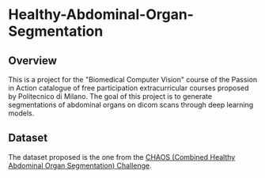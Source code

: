 # Healthy-Abdominal-Organ-Segmentation
## Overview
This is a project for the "Biomedical Computer Vision" course of the Passion in Action catalogue of free participation extracurricular courses proposed by Politecnico di Milano.
The goal of this project is to generate segmentations of abdominal organs on dicom scans through deep learning models.
## Dataset
The dataset proposed is the one from the [CHAOS (Combined Healthy Abdominal Organ Segmentation) Challenge](https://chaos.grand-challenge.org/). 
